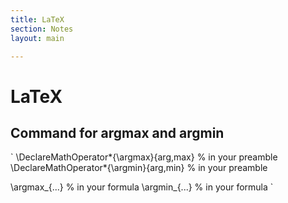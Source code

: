 ```yaml
---
title: LaTeX
section: Notes
layout: main

---
```


LaTeX
========

## Command for argmax and argmin ##

`
\DeclareMathOperator*{\argmax}{arg\,max}  % in your preamble
\DeclareMathOperator*{\argmin}{arg\,min}  % in your preamble 

\argmax_{...} % in your formula
\argmin_{...} % in your formula 
`

